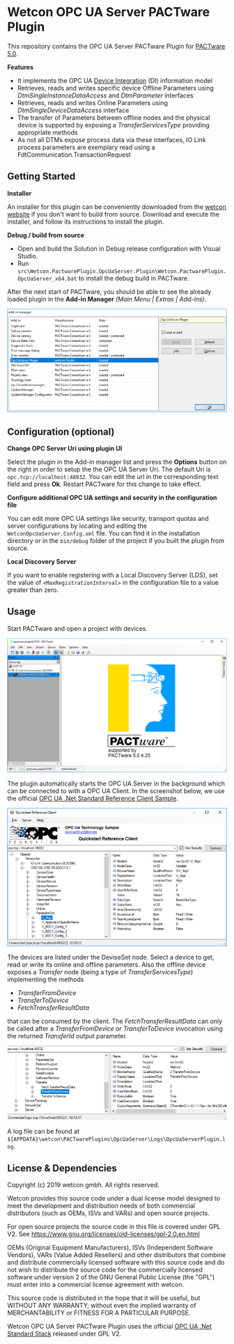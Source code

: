 # Wetcon OPC UA Server PACTware Plugin

This repository contains the OPC UA Server PACTware Plugin for [PACTware 5.0](https://pactware.com/). 

**Features**
* It implements the OPC UA [Device Integration](https://opcfoundation.org/developer-tools/specifications-unified-architecture/part-100-device-information-model/) (DI) information model
* Retrieves, reads and writes specific device Offline Parameters using *DtmSingleInstanceDataAccess* and *DtmParameter* interfaces
* Retrieves, reads and writes Online Parameters using *DtmSingleDeviceDataAccess* interface
* The transfer of Parameters between offline nodes and the physical device is supported by exposing a *TransferServicesType* providing appropriate methods
* As not all DTMs expose process data via these interfaces, IO Link process parameters are exemplary read using a FdtCommunication.TransactionRequest

## Getting Started

**Installer**

An installer for this plugin can be conveniently downloaded from the [wetcon website](https://www.wetcon.net/fdi-fdt-pactware-opc-ua/) if you don't want to build from source. Download and execute the installer, and follow its instructions to install the plugin.

**Debug / build from source**

* Open and build the Solution in Debug release configuration with Visual Studio.
* Run `src\Wetcon.PactwarePlugin.OpcUaServer.Plugin\Wetcon.PactwarePlugin.OpcUaServer_x64.bat` to install the debug build in PACTware.

After the next start of PACTware, you should be able to see the already loaded plugin in the  **Add-in Manager** *(Main Menu | Extras | Add-ins)*.

![Addin Manager Screenshot](doc/addinmanager.png "Addin Manager Screenshot")

## Configuration (optional)

**Change OPC Server Uri using plugin UI**

Select the plugin in the Add-in manager list and press the **Options** button on the right in order to setup the the OPC UA Server Uri. The default Uri is `opc.tcp://localhost:48032`. You can edit the url in the corresponding text field and press **Ok**. Restart PACTware for this change to take effect.

**Configure additional OPC UA settings and security in the configuration file**

You can edit more OPC UA settings like security, transport quotas and server configurations by locating and editing the `WetconOpcUaServer.Config.xml` file. You can find it in the installation directory or in the `bin/debug` folder of the project if you built the plugin from source. 

**Local Discovery Server**

If you want to enable registering with a Local Discovery Server (LDS), set the value of `<MaxRegistrationInterval>` in the configuration file to a value greater than zero.

## Usage

Start PACTware and open a project with devices.

![PACTware](doc/pactwaredevice.png "PACTware")

The plugin automatically starts the OPC UA Server in the background which can be connected to with a OPC UA Client. In the screenshot below, we use the official [OPC UA .Net Standard Reference Client Sample](https://github.com/OPCFoundation/UA-.NETStandard).

![OPC UA Client](doc/opcclient.png "OPC UA Client")

The devices are listed under the DeviseSet node. Select a device to get, read or write its online and offline parameters. Also the offline device exposes a *Transfer* node (being a type of *TransferServicesType*) implementing the methods

* _TransferFromDevice_
* _TransferToDevice_
* _FetchTransferResultData_

that can be consumed by the client. The _FetchTransferResultData_ can only be called after a _TransferFromDevice_ or _TransferToDevice_ invocation using the returned _TransferId_ output parameter.

![Offline Device Transfer Node](doc/transfernode.png "Offline Device Transfer Node")

A log file can be found at `${APPDATA}\wetcon\PACTwarePlugins\OpcUaServer\Logs\OpcUaServerPlugin.log`.

## License & Dependencies

Copyright (c) 2019 wetcon gmbh. All rights reserved.

Wetcon provides this source code under a dual license model designed to meet the development and distribution needs of both commercial distributors (such as OEMs, ISVs and VARs) and open source projects.

For open source projects the source code in this file is covered under GPL V2. See https://www.gnu.org/licenses/old-licenses/gpl-2.0.en.html

OEMs (Original Equipment Manufacturers), ISVs (Independent Software Vendors), VARs (Value Added Resellers) and other distributors that combine and distribute commercially licensed software with this source code and do not wish to distribute the source code for the commercially licensed software under version 2 of the GNU General Public License (the "GPL") must enter into a commercial license agreement with wetcon.

This source code is distributed in the hope that it will be useful, but WITHOUT ANY WARRANTY; without even the implied warranty of MERCHANTABILITY or FITNESS FOR A PARTICULAR PURPOSE.

Wetcon OPC UA Server PACTware Plugin uses the official [OPC UA .Net Standard Stack](https://github.com/OPCFoundation/UA-.NETStandard) released under GPL V2.


